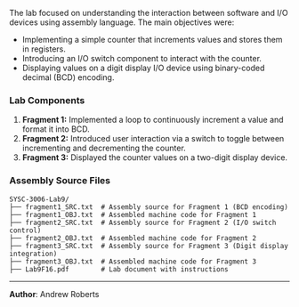 The lab focused on understanding the interaction between software and I/O devices using assembly language. The main objectives were:

- Implementing a simple counter that increments values and stores them in registers.
- Introducing an I/O switch component to interact with the counter.
- Displaying values on a digit display I/O device using binary-coded decimal (BCD) encoding.

### Lab Components
1. **Fragment 1:** Implemented a loop to continuously increment a value and format it into BCD.
2. **Fragment 2:** Introduced user interaction via a switch to toggle between incrementing and decrementing the counter.
3. **Fragment 3:** Displayed the counter values on a two-digit display device.

### Assembly Source Files
```
SYSC-3006-Lab9/
├── fragment1_SRC.txt  # Assembly source for Fragment 1 (BCD encoding)
├── fragment1_OBJ.txt  # Assembled machine code for Fragment 1
├── fragment2_SRC.txt  # Assembly source for Fragment 2 (I/O switch control)
├── fragment2_OBJ.txt  # Assembled machine code for Fragment 2
├── fragment3_SRC.txt  # Assembly source for Fragment 3 (Digit display integration)
├── fragment3_OBJ.txt  # Assembled machine code for Fragment 3
├── Lab9F16.pdf        # Lab document with instructions
```

---
**Author**: Andrew Roberts


